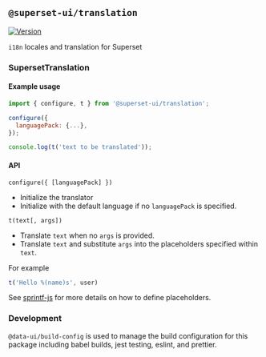 ## `@superset-ui/translation`

[![Version](https://img.shields.io/npm/v/@superset-ui/translation.svg?style=flat)](https://img.shields.io/npm/v/@superset-ui/translation.svg?style=flat)

`i18n` locales and translation for Superset

### SupersetTranslation

#### Example usage

```js
import { configure, t } from '@superset-ui/translation';

configure({
  languagePack: {...},
});

console.log(t('text to be translated'));
```

#### API

`configure({ [languagePack] })`

- Initialize the translator
- Initialize with the default language if no `languagePack` is specified.

`t(text[, args])`

- Translate `text` when no `args` is provided.
- Translate `text` and substitute `args` into the placeholders specified within `text`.

For example

```js
t('Hello %(name)s', user)
```

See [sprintf-js](https://github.com/alexei/sprintf.js) for more details on how to define placeholders.

### Development

`@data-ui/build-config` is used to manage the build configuration for this package including babel
builds, jest testing, eslint, and prettier.
